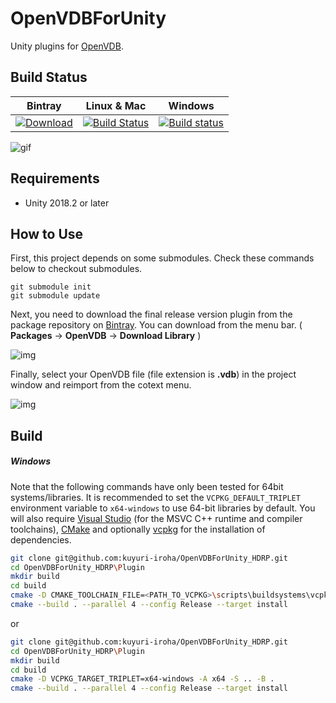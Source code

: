 # OpenVDBForUnity

Unity plugins for [OpenVDB](http://www.openvdb.org/).

## Build Status

| Bintray | Linux & Mac | Windows | 
|:--------:|:---------:|:-------------:|
|[ ![Download](https://api.bintray.com/packages/kazuki/conan/OpenVDBNativePlugin%3Akazuki/images/download.svg) ](https://bintray.com/kazuki/conan/OpenVDBNativePlugin%3Akazuki/_latestVersion)|[![Build Status](https://travis-ci.org/karasusan/OpenVDBForUnity.svg?branch=master)](https://travis-ci.org/karasusan/OpenVDBForUnity)|[![Build status](https://ci.appveyor.com/api/projects/status/fydwfy6dalw7hvic?svg=true)](https://ci.appveyor.com/project/karasusan/openvdbforunity)|

![gif](https://github.com/karasusan/OpenVDBForUnity/wiki/images/CloudSample.gif)

## Requirements

- Unity 2018.2 or later

## How to Use 

First, this project depends on some submodules. Check these commands below to checkout submodules.

```
git submodule init
git submodule update
```

Next, you need to download the final release version plugin from the package repository on [Bintray](https://bintray.com/kazuki/conan/OpenVDBNativePlugin%3Akazuki).  You can download from the menu bar.
( **Packages** -> **OpenVDB** -> **Download Library** )

![img](https://github.com/karasusan/OpenVDBForUnity/wiki/images/PackageInstall.png)

Finally, select your OpenVDB file (file extension is **.vdb**) in the project window and reimport from the cotext menu.

![img](https://github.com/karasusan/OpenVDBForUnity/wiki/images/ImportVDBFile.png)

## Build

##### Windows

Note that the following commands have only been tested for 64bit systems/libraries.
It is recommended to set the `VCPKG_DEFAULT_TRIPLET` environment variable to
`x64-windows` to use 64-bit libraries by default. You will also require
[Visual Studio](https://visualstudio.microsoft.com/downloads/) (for the MSVC C++
runtime and compiler toolchains), [CMake](https://cmake.org/download/) and optionally
[vcpkg](https://github.com/microsoft/vcpkg) for the installation of dependencies.

```bash
git clone git@github.com:kuyuri-iroha/OpenVDBForUnity_HDRP.git
cd OpenVDBForUnity_HDRP\Plugin
mkdir build
cd build
cmake -D CMAKE_TOOLCHAIN_FILE=<PATH_TO_VCPKG>\scripts\buildsystems\vcpkg.cmake -D VCPKG_TARGET_TRIPLET=x64-windows -A x64 -S .. -B .
cmake --build . --parallel 4 --config Release --target install
```
or
```bash
git clone git@github.com:kuyuri-iroha/OpenVDBForUnity_HDRP.git
cd OpenVDBForUnity_HDRP\Plugin
mkdir build
cd build
cmake -D VCPKG_TARGET_TRIPLET=x64-windows -A x64 -S .. -B .
cmake --build . --parallel 4 --config Release --target install
```